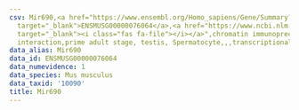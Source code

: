 ```yaml
---
csv: Mir690,<a href="https://www.ensembl.org/Homo_sapiens/Gene/Summary?db=core;g=ENSMUSG00000076064"
  target="_blank">ENSMUSG00000076064</a>,<a href="https://www.ncbi.nlm.nih.gov/pubmed/25450459"
  target="_blank"><i class="fas fa-file"></i></a>",chromatin immunoprecipitation assay,direct
  interaction,prime adult stage, testis, Spermatocyte,,,transcriptional regulation,
data_alias: Mir690
data_id: ENSMUSG00000076064
data_numevidence: 1
data_species: Mus musculus
data_taxid: '10090'
title: Mir690
---
```

